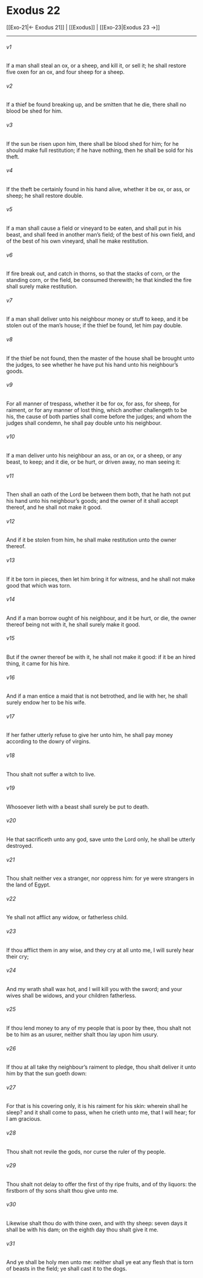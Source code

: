 # Exodus 22

[[Exo-21|← Exodus 21]] | [[Exodus]] | [[Exo-23|Exodus 23 →]]
***

###### v1
If a man shall steal an ox, or a sheep, and kill it, or sell it; he shall restore five oxen for an ox, and four sheep for a sheep.
###### v2
If a thief be found breaking up, and be smitten that he die, there shall no blood be shed for him.
###### v3
If the sun be risen upon him, there shall be blood shed for him; for he should make full restitution; if he have nothing, then he shall be sold for his theft.
###### v4
If the theft be certainly found in his hand alive, whether it be ox, or ass, or sheep; he shall restore double.
###### v5
If a man shall cause a field or vineyard to be eaten, and shall put in his beast, and shall feed in another man’s field; of the best of his own field, and of the best of his own vineyard, shall he make restitution.
###### v6
If fire break out, and catch in thorns, so that the stacks of corn, or the standing corn, or the field, be consumed therewith; he that kindled the fire shall surely make restitution.
###### v7
If a man shall deliver unto his neighbour money or stuff to keep, and it be stolen out of the man’s house; if the thief be found, let him pay double.
###### v8
If the thief be not found, then the master of the house shall be brought unto the judges, to see whether he have put his hand unto his neighbour’s goods.
###### v9
For all manner of trespass, whether it be for ox, for ass, for sheep, for raiment, or for any manner of lost thing, which another challengeth to be his, the cause of both parties shall come before the judges; and whom the judges shall condemn, he shall pay double unto his neighbour.
###### v10
If a man deliver unto his neighbour an ass, or an ox, or a sheep, or any beast, to keep; and it die, or be hurt, or driven away, no man seeing it:
###### v11
Then shall an oath of the Lord be between them both, that he hath not put his hand unto his neighbour’s goods; and the owner of it shall accept thereof, and he shall not make it good.
###### v12
And if it be stolen from him, he shall make restitution unto the owner thereof.
###### v13
If it be torn in pieces, then let him bring it for witness, and he shall not make good that which was torn.
###### v14
And if a man borrow ought of his neighbour, and it be hurt, or die, the owner thereof being not with it, he shall surely make it good.
###### v15
But if the owner thereof be with it, he shall not make it good: if it be an hired thing, it came for his hire.
###### v16
And if a man entice a maid that is not betrothed, and lie with her, he shall surely endow her to be his wife.
###### v17
If her father utterly refuse to give her unto him, he shall pay money according to the dowry of virgins.
###### v18
Thou shalt not suffer a witch to live.
###### v19
Whosoever lieth with a beast shall surely be put to death.
###### v20
He that sacrificeth unto any god, save unto the Lord only, he shall be utterly destroyed.
###### v21
Thou shalt neither vex a stranger, nor oppress him: for ye were strangers in the land of Egypt.
###### v22
Ye shall not afflict any widow, or fatherless child.
###### v23
If thou afflict them in any wise, and they cry at all unto me, I will surely hear their cry;
###### v24
And my wrath shall wax hot, and I will kill you with the sword; and your wives shall be widows, and your children fatherless.
###### v25
If thou lend money to any of my people that is poor by thee, thou shalt not be to him as an usurer, neither shalt thou lay upon him usury.
###### v26
If thou at all take thy neighbour’s raiment to pledge, thou shalt deliver it unto him by that the sun goeth down:
###### v27
For that is his covering only, it is his raiment for his skin: wherein shall he sleep? and it shall come to pass, when he crieth unto me, that I will hear; for I am gracious.
###### v28
Thou shalt not revile the gods, nor curse the ruler of thy people.
###### v29
Thou shalt not delay to offer the first of thy ripe fruits, and of thy liquors: the firstborn of thy sons shalt thou give unto me.
###### v30
Likewise shalt thou do with thine oxen, and with thy sheep: seven days it shall be with his dam; on the eighth day thou shalt give it me.
###### v31
And ye shall be holy men unto me: neither shall ye eat any flesh that is torn of beasts in the field; ye shall cast it to the dogs. 
